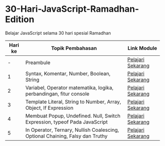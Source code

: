 # 30-Hari-JavaScript-Ramadhan-Edition

Belajar JavaScript selama 30 hari spesial Ramadhan

| Hari ke | Topik Pembahasan | Link Module |
| ------- | ---------------- | ----------- |
| -       | Preambule        | [Pelajari Sekarang](https://medium.com/@bahrulrozak/30-hari-belajar-javascript-preambule-af288e660324) |
| 1       | Syntax, Komentar, Number, Boolean, String | [Pelajari Sekarang](https://medium.com/@bahrulrozak/30-hari-belajar-javascript-hari-ke-1-b35b53cbecb) |
| 2       | Variabel, Operator matematika, logika, perbandingan, fitur console| [Pelajari Sekarang](https://medium.com/@bahrulrozak/30-hari-belajar-javascript-hari-ke-2-8dbb18e63041)|
| 3       | Template Literal, String to Number, Array, Object, If Expression | [Pelajari Sekarang](https://medium.com/@bahrulrozak/30-hari-belajar-javascript-hari-ke-3-583c71997ded) |
| 4 | Membuat Popup, Undefined. Null, Switch Expression, typeof Pada JavaScript | [Pelajari Sekarang](https://medium.com/@bahrulrozak/30-hari-belajar-javascript-hari-ke-4-25797cb2f622) |
| 5 | In Operator, Ternary, Nullish Coalescing, Optional Chaining, Falsy dan Truthy | [Pelajari Sekarang](https://medium.com/@bahrulrozak/30-hari-belajar-javascript-hari-ke-5-487a100be78d) |
